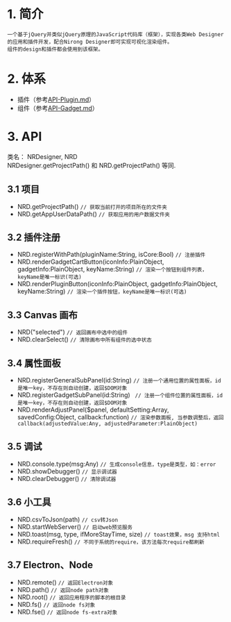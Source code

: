 # 1. 简介
    一个基于jQuery并类似jQuery原理的JavaScript代码库（框架），实现各类Web Designer的应用和插件开发，配合Nirong Designer即可实现可视化渲染组件。
    组件的design和插件都会使用到该框架。

# 2. 体系
- 插件（参考[API-Plugin.md](API-Plugin.md)）
- 组件（参考[API-Gadget.md](API-Gadget.md)）

# 3. API
类名： NRDesigner, NRD  
NRDesigner.getProjectPath() 和 NRD.getProjectPath() 等同.  

## 3.1 项目
- NRD.getProjectPath()  ```// 获取当前打开的项目所在的文件夹```  
- NRD.getAppUserDataPath() ```// 获取应用的用户数据文件夹```  

## 3.2 插件注册
- NRD.registerWithPath(pluginName:String, isCore:Bool) ```// 注册插件```  
- NRD.renderGadgetCartButton(iconInfo:PlainObject, gadgetInfo:PlainObject, keyName:String) ```// 渲染一个按钮到组件列表，keyName是唯一标识(可选)``` 
- NRD.renderPluginButton(iconInfo:PlainObject, gadgetInfo:PlainObject, keyName:String) ```// 渲染一个插件按钮，keyName是唯一标识(可选)```  

## 3.3 Canvas 画布
- NRD("selected") ```// 返回画布中选中的组件```  
- NRD.clearSelect() ```// 清除画布中所有组件的选中状态```  

## 3.4 属性面板
- NRD.registerGeneralSubPanel(id:String) ```// 注册一个通用位置的属性面板，id是唯一key，不存在则自动创建，返回$DOM对象```  
- NRD.registerGadgetSubPanel(id:String) ``` // 注册一个组件位置的属性面板，id是唯一key，不存在则自动创建，返回$DOM对象```  
- NRD.renderAdjustPanel($panel, defaultSetting:Array, savedConfig:Object, callback:function) ```// 渲染参数面板, 当参数调整后，返回callback(adjustedValue:Any, adjustedParameter:PlainObject)```  

## 3.5 调试
- NRD.console.type(msg:Any)  ```// 生成console信息，type是类型，如：error ```
- NRD.showDebugger() ```// 显示调试器 ```
- NRD.clearDebugger() ```// 清除调试器 ```

## 3.6 小工具
- NRD.csvToJson(path) ```// csv转Json ```
- NRD.startWebServer() ```// 启动web预览服务 ```
- NRD.toast(msg, type, ifMoreStayTime, size) ```// toast效果，msg 支持html ```
- NRD.requireFresh() ```// 不同于系统的require，该方法每次require都刷新 ```

## 3.7 Electron、Node
- NRD.remote() ```// 返回Electron对象 ```
- NRD.path() ```// 返回node path对象 ```
- NRD.root() ```// 返回应用程序的脚本的根目录 ```
- NRD.fs() ```// 返回node fs对象 ```
- NRD.fse() ```// 返回node fs-extra对象 ```